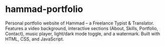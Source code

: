 # hammad-portfolio
Personal portfolio website of Hammad – a Freelance Typist &amp; Translator. Features a video background, interactive sections (About, Skills, Portfolio, Contact), music player, light/dark mode toggle, and a watermark. Built with HTML, CSS, and JavaScript.
